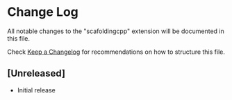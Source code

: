 # Change Log

All notable changes to the "scafoldingcpp" extension will be documented in this file.

Check [Keep a Changelog](http://keepachangelog.com/) for recommendations on how to structure this file.

## [Unreleased]

- Initial release